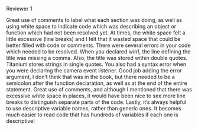 Reviewer 1

Great use of comments to label what each section was doing, as well as using white space to indicate code which was describing an object or function which had not been resolved yet. At times, the white space felt a little excessive (line breaks) and I felt that it wasted space that could be better filled with code or comments. There were several errors in your code which needed to be resolved. When you declared win1, the line defining the title was missing a comma. Also, the title was stored within double quotes. Titanium stores strings in single 	quotes. You also had a syntax error when you were declaring the camera event listener. Good job adding the error argument, I don’t think that was in the book, but there needed to be a semicolon after the function declaration, as well as at the end of the entire statement. Great use of comments, and although I mentioned that there was excessive white space in places, it would have been nice to see more line breaks to distinguish separate parts of the code. Lastly, it’s always helpful to use descriptive variable names, rather than generic ones. It becomes much easier to read code that has hundreds of variables if each one is descriptive!
